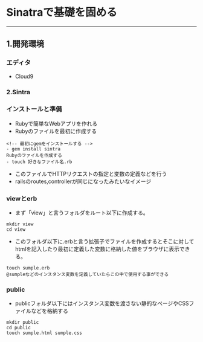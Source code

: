 # Sinatraで基礎を固める
***

## 1.開発環境
### エディタ
- Cloud9


### 2.Sintra
### インストールと準備
- Rubyで簡単なWebアプリを作れる
- Rubyのファイルを最初に作成する
 ```
 <!-- 最初にgemをインストールする -->
 - gem install sintra  
Rubyのファイルを作成する
 - touch 好きなファイル名.rb
 ```
 - このファイルでHTTPリクエストの指定と変数の定義などを行う
 - railsのroutes,controllerが同じになったみたいなイメージ

### viewとerb
- まず「view」と言うフォルダをルート以下に作成する。
```
mkdir view
cd view
```
- このフォルダ以下に.erbと言う拡張子でファイルを作成するとそこに対してhtmlを記入したり最初に定義した変数に格納した値をブラウザに表示できる。
```
touch sumple.erb
@sumpleなどのインスタンス変数を定義していたらこの中で使用する事ができる
```

### public

- publicフォルダ以下にはインスタンス変数を渡さない静的なページやCSSファイルなどを格納する
```
mkdir public
cd public
touch sumple.html sumple.css
```
